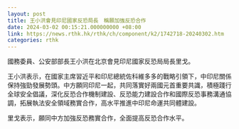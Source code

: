 ```yaml
---
layout: post
title: 王小洪會見印尼國家反恐局長　稱願加強反恐合作
date: 2024-03-02 00:15:21.000000000 +08:00
link: https://news.rthk.hk/rthk/ch/component/k2/1742718-20240302.htm
categories: rthk
---
```


國務委員、公安部部長王小洪在北京會見印尼國家反恐局局長里戈。

王小洪表示，在國家主席習近平和印尼總統佐科維多多的戰略引領下，中印尼關係保持強勁發展勢頭。中方願同印尼一起，共同落實好兩國元首重要共識，積極踐行全球安全倡議，深化反恐合作機制建設、反恐能力建設合作和國際反恐事務溝通協調，拓展執法安全領域務實合作，高水平推進中印尼命運共同體建設。

里戈表示，願同中方加強反恐務實合作，全面提高反恐合作水平。
